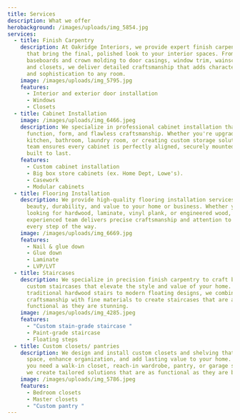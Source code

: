 ```yaml
---
title: Services
description: What we offer
herobackground: /images/uploads/img_5854.jpg
services:
  - title: Finish Carpentry
    description: At Oakridge Interiors, we provide expert finish carpentry services
      that bring the final, polished look to your interior spaces. From
      baseboards and crown molding to door casings, window trim, wainscoting,
      and closets, we deliver detailed craftsmanship that adds character, value,
      and sophistication to any room.
    image: /images/uploads/img_5795.jpg
    features:
      - Interior and exterior door installation
      - Windows
      - Closets
  - title: Cabinet Installation
    image: /images/uploads/img_6466.jpeg
    description: We specialize in professional cabinet installation that combines
      function, form, and flawless craftsmanship. Whether you're upgrading your
      kitchen, bathroom, laundry room, or creating custom storage solutions, our
      team ensures every cabinet is perfectly aligned, securely mounted, and
      built to last.
    features:
      - Custom cabinet installation
      - Big box store cabinets (ex. Home Dept, Lowe's).
      - Casework
      - Modular cabinets
  - title: Flooring Installation
    description: We provide high-quality flooring installation services that bring
      beauty, durability, and value to your home or business. Whether you're
      looking for hardwood, laminate, vinyl plank, or engineered wood, our
      experienced team delivers precise craftsmanship and attention to detail
      every step of the way.
    image: /images/uploads/img_6669.jpg
    features:
      - Nail & glue down
      - Glue down
      - Laminate
      - LVP/LVT
  - title: Staircases
    description: We specialize in precision finish carpentry to craft beautiful,
      custom staircases that elevate the style and value of your home. From
      traditional hardwood stairs to modern floating designs, we combine expert
      craftsmanship with fine materials to create staircases that are as
      functional as they are stunning.
    image: /images/uploads/img_4285.jpeg
    features:
      - "Custom stain-grade staircase "
      - Paint-grade staircase
      - Floating steps
  - title: Custom closets/ pantries
    description: We design and install custom closets and shelving that maximize
      space, enhance organization, and add lasting value to your home. Whether
      you need a walk-in closet, reach-in wardrobe, pantry, or garage storage,
      we create tailored solutions that are as functional as they are beautiful.
    image: /images/uploads/img_5786.jpeg
    features:
      - Bedroom closets
      - Master closets
      - "Custom pantry "
---
```

